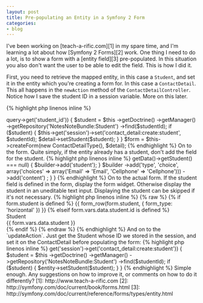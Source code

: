 ```yaml
---
layout: post
title: Pre-populating an Entity in a Symfony 2 Form
categories:
- blog
---
```


I've been working on [teach-a-rific.com][1] in my spare time, and I'm learning a lot
about how [Symfony 2 Forms][2] work. One thing I need to do a lot, is to show a
form with a [entity field][3] pre-populated. In this situation you also don't want
the user to be able to edit the field. This is how I did it.

First, you need to retrieve the mapped entity, in this case a `Student`, and set it
in the entity which you're creating a form for. In this case a `ContactDetail`.
This all happens in the `newAction` method of the `ContactDetailController`.
Notice how I save the student ID in a session variable. More on this later.

{% highlight php linenos inline %}
<?php
//ContactDetailController::newAction
$detail = new ContactDetail();

if ($studentId = $request->query->get('student_id')) {
    $student = $this
        ->getDoctrine()
        ->getManager()
        ->getRepository('NotesNoteBundle:Student')
        ->find($studentId);
    if ($student) {
        $this->get('session')->set('contact_detail:create:student', $studentId);
        $detail->setStudent($student);
    }
}

$form = $this->createForm(new ContactDetailType(), $detail);
{% endhighlight %}

On to the form. Quite simply, if the entity already has a student, don't add the
field for the student.

{% highlight php linenos inline %}
<?php
use Symfony\Component\Form\AbstractType;
use Symfony\Component\Form\FormBuilderInterface;
use Symfony\Component\OptionsResolver\OptionsResolverInterface;

class ContactDetailType extends AbstractType
{
    public function buildForm(FormBuilderInterface $builder, array $options)
    {
        if ($builder->getData()->getStudent() === null) {
            $builder->add('student');
        }
        $builder
            ->add('type', 'choice', array('choices' => array('Email' => 'Email', 'Cellphone' => 'Cellphone')))
            ->add('content')
        ;
    }
}
{% endhighlight %}

On to the actual form. If the student field is defined in the form, display the
form widget. Otherwise display the student in an uneditable text input. Displaying
the student can be skipped if it's not necessary.

{% highlight php linenos inline %}
{% raw %}
{% if form.student is defined %}
    {{ form_row(form.student, { form_type: 'horizontal' }) }}
{% elseif form.vars.data.student.id is defined %}
    <div class="control-group">
        <label class="control-label">Student</label>
        <div class="controls">
            <span class="input uneditable-input">{{ form.vars.data.student }}</span>
        </div>
    </div>
{% endif %}
{% endraw %}
{% endhighlight %}

And on to the `updateAction`. Just get the Student whose ID we stored in the session,
and set it on the ContactDetail before populating the form:

{% highlight php linenos inline %}
<?php
//ContactDetailController::updateAction
$entity  = new ContactDetail();

if ($studentId = $this->get('session')->get('contact_detail:create:student')) {
    $student = $this
        ->getDoctrine()
        ->getManager()
        ->getRepository('NotesNoteBundle:Student')
        ->find($studentId);
    if ($student) {
        $entity->setStudent($student);
    }
}
{% endhighlight %}

Simple enough. Any suggestions on how to improve it, or comments on how to do it
differently?

[1]: http://www.teach-a-rific.com
[2]: http://symfony.com/doc/current/book/forms.html
[3]: http://symfony.com/doc/current/reference/forms/types/entity.html
